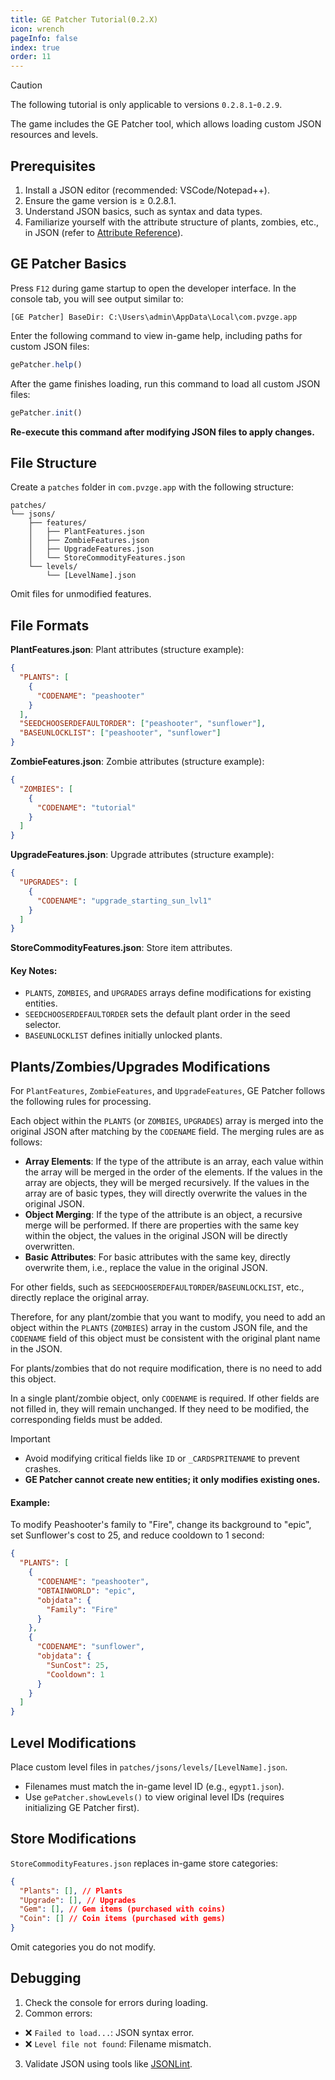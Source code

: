 ```yaml
---
title: GE Patcher Tutorial(0.2.X)
icon: wrench
pageInfo: false
index: true
order: 11
---
```


<script setup>
    import { onMounted } from 'vue';
    onMounted(() => {
        (window.adsbygoogle = window.adsbygoogle || []).push({});
    })
</script>

> [!caution]
> The following tutorial is only applicable to versions `0.2.8.1`-`0.2.9`.

The game includes the GE Patcher tool, which allows loading custom JSON resources and levels.

## Prerequisites

1. Install a JSON editor (recommended: VSCode/Notepad++).
2. Ensure the game version is ≥ 0.2.8.1.
3. Understand JSON basics, such as syntax and data types.
4. Familiarize yourself with the attribute structure of plants, zombies, etc., in JSON (refer to [Attribute Reference](format.md)).

<ins class="adsbygoogle"
  style="display:block"
  data-ad-client="ca-pub-2336226859954206"
  data-ad-slot="6758794743"
  data-ad-format="auto"
  data-full-width-responsive="true"> </ins>

## GE Patcher Basics

Press `F12` during game startup to open the developer interface. In the console tab, you will see output similar to:

```
[GE Patcher] BaseDir: C:\Users\admin\AppData\Local\com.pvzge.app
```

Enter the following command to view in-game help, including paths for custom JSON files:

```javascript
gePatcher.help()
```

After the game finishes loading, run this command to load all custom JSON files:

```javascript
gePatcher.init()
```

**Re-execute this command after modifying JSON files to apply changes.**

## File Structure

Create a `patches` folder in `com.pvzge.app` with the following structure:

```
patches/
└── jsons/
    ├── features/
    │   ├── PlantFeatures.json
    │   ├── ZombieFeatures.json
    │   ├── UpgradeFeatures.json
    │   └── StoreCommodityFeatures.json
    └── levels/
        └── [LevelName].json
```

Omit files for unmodified features.

## File Formats

**PlantFeatures.json**: Plant attributes (structure example):

```json
{
  "PLANTS": [
    {
      "CODENAME": "peashooter"
    }
  ],
  "SEEDCHOOSERDEFAULTORDER": ["peashooter", "sunflower"],
  "BASEUNLOCKLIST": ["peashooter", "sunflower"]
}
```

**ZombieFeatures.json**: Zombie attributes (structure example):

```json
{
  "ZOMBIES": [
    {
      "CODENAME": "tutorial"
    }
  ]
}
```

**UpgradeFeatures.json**: Upgrade attributes (structure example):

```json
{
  "UPGRADES": [
    {
      "CODENAME": "upgrade_starting_sun_lvl1"
    }
  ]
}
```

**StoreCommodityFeatures.json**: Store item attributes.

#### Key Notes:

- `PLANTS`, `ZOMBIES`, and `UPGRADES` arrays define modifications for existing entities.
- `SEEDCHOOSERDEFAULTORDER` sets the default plant order in the seed selector.
- `BASEUNLOCKLIST` defines initially unlocked plants.

## Plants/Zombies/Upgrades Modifications

For `PlantFeatures`, `ZombieFeatures`, and `UpgradeFeatures`, GE Patcher follows the following rules for processing.

Each object within the `PLANTS` (or `ZOMBIES`, `UPGRADES`) array is merged into the original JSON after matching by the `CODENAME` field. The merging rules are as follows:

- **Array Elements**: If the type of the attribute is an array, each value within the array will be merged in the order of the elements. If the values in the array are objects, they will be merged recursively. If the values in the array are of basic types, they will directly overwrite the values in the original JSON.
- **Object Merging**: If the type of the attribute is an object, a recursive merge will be performed. If there are properties with the same key within the object, the values in the original JSON will be directly overwritten.
- **Basic Attributes**: For basic attributes with the same key, directly overwrite them, i.e., replace the value in the original JSON.

For other fields, such as `SEEDCHOOSERDEFAULTORDER`/`BASEUNLOCKLIST`, etc., directly replace the original array.

Therefore, for any plant/zombie that you want to modify, you need to add an object within the `PLANTS` (`ZOMBIES`) array in the custom JSON file, and the `CODENAME` field of this object must be consistent with the original plant name in the JSON.

For plants/zombies that do not require modification, there is no need to add this object.

In a single plant/zombie object, only `CODENAME` is required. If other fields are not filled in, they will remain unchanged. If they need to be modified, the corresponding fields must be added.

> [!important]
>
> - Avoid modifying critical fields like `ID` or `_CARDSPRITENAME` to prevent crashes.
> - **GE Patcher cannot create new entities; it only modifies existing ones.**

#### Example:

To modify Peashooter's family to "Fire", change its background to "epic", set Sunflower's cost to 25, and reduce cooldown to 1 second:

```json
{
  "PLANTS": [
    {
      "CODENAME": "peashooter",
      "OBTAINWORLD": "epic",
      "objdata": {
        "Family": "Fire"
      }
    },
    {
      "CODENAME": "sunflower",
      "objdata": {
        "SunCost": 25,
        "Cooldown": 1
      }
    }
  ]
}
```

## Level Modifications

Place custom level files in `patches/jsons/levels/[LevelName].json`.

- Filenames must match the in-game level ID (e.g., `egypt1.json`).
- Use `gePatcher.showLevels()` to view original level IDs (requires initializing GE Patcher first).

## Store Modifications

`StoreCommodityFeatures.json` replaces in-game store categories:

```json
{
  "Plants": [], // Plants
  "Upgrade": [], // Upgrades
  "Gem": [], // Gem items (purchased with coins)
  "Coin": [] // Coin items (purchased with gems)
}
```

Omit categories you do not modify.

## Debugging

1. Check the console for errors during loading.
2. Common errors:
  - ❌ `Failed to load...`: JSON syntax error.
  - ❌ `Level file not found`: Filename mismatch.
3. Validate JSON using tools like [JSONLint](https://jsonlint.com/).
